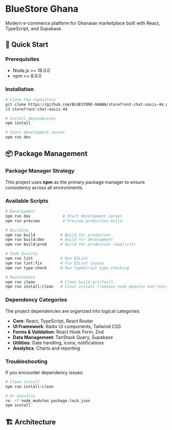 # BlueStore Ghana

Modern e-commerce platform for Ghanaian marketplace built with React, TypeScript, and Supabase.

## 🚀 Quick Start

### Prerequisites
- Node.js >= 18.0.0
- npm >= 8.0.0

### Installation
```bash
# Clone the repository
git clone https://github.com/BLUESTORE-GHANA/storefront-chat-oasis-44.git
cd storefront-chat-oasis-44

# Install dependencies
npm install

# Start development server
npm run dev
```

## 📦 Package Management

### **Package Manager Strategy**
This project uses **npm** as the primary package manager to ensure consistency across all environments.

### **Available Scripts**
```bash
# Development
npm run dev              # Start development server
npm run preview          # Preview production build

# Building
npm run build           # Build for production
npm run build:dev       # Build for development
npm run build:prod      # Build for production (explicit)

# Code Quality
npm run lint            # Run ESLint
npm run lint:fix        # Fix ESLint issues
npm run type-check      # Run TypeScript type checking

# Maintenance
npm run clean           # Clean build artifacts
npm run install:clean   # Clean install (removes node_modules and reinstalls)
```

### **Dependency Categories**
The project dependencies are organized into logical categories:

- **Core**: React, TypeScript, React Router
- **UI Framework**: Radix UI components, Tailwind CSS
- **Forms & Validation**: React Hook Form, Zod
- **Data Management**: TanStack Query, Supabase
- **Utilities**: Date handling, icons, notifications
- **Analytics**: Charts and reporting

### **Troubleshooting**
If you encounter dependency issues:
```bash
# Clean install
npm run install:clean

# Or manually
rm -rf node_modules package-lock.json
npm install
```

## 🏗️ Architecture
